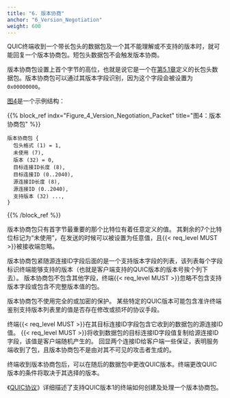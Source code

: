 ```yaml
---
title: "6. 版本协商"
anchor: "6_Version_Negotiation"
weight: 600
---
```


QUIC终端收到一个带长包头的数据包及一个其不能理解或不支持的版本时，就可能回复一个版本协商包。短包头数据包不会触发版本协商。

版本协商包设置上首个字节的高位，也就是说它是一个在[第5.1章](#5.1_Long_Header)定义的长包头数据包。版本协商包可以通过其版本字段识别，因为这个字段会被设置为`0x00000000`。

[图4](#Figure_4_Version_Negotiation_Packet)是一个示例结构：


{{% block_ref
    indx="Figure_4_Version_Negotiation_Packet"
    title="图4：版本协商包" %}}
```
版本协商包 {
  包头格式 (1) = 1,
  未使用 (7),
  版本 (32) = 0,
  目标连接ID长度 (8),
  目标连接ID (0..2040),
  源连接ID长度 (8),
  源连接ID (0..2040),
  支持版本 (32) ...,
}
```
{{% /block_ref %}}

版本协商包只有首字节最重要的那个比特位有着任意定义的值。
其剩余的7个比特位标记为“未使用”，在发送的时候可以被设置为任意值，且{{< req_level MUST >}}被接收端忽略。

版本协商包紧随源连接ID字段后面的是一个支持版本字段的列表，该列表每个字段标识终端能够支持的版本（也就是客户端支持的QUIC版本的版本号挨个列下去）。
版本协商包不包含其他字段，终端{{< req_level MUST >}}忽略不包含支持版本字段或包含不完整版本值的包。

版本协商包不使用完全的或加密的保护。
某些特定的QUIC版本可能包含准许终端鉴别支持版本列表里的值是否存在修改或损坏的协议手段。

终端{{< req_level MUST >}}在其目标连接ID字段包含它收到的数据包的源连接ID值。
{{< req_level MUST >}}将收到数据包的目标连接ID字段值复制给源连接ID字段，该值是客户端随机产生的。
回显两个连接ID给客户端一些保证，表明服务端收到了包，且版本协商包不是由对其不可见的攻击者生成的。

终端收到版本协商包后，可以在随后的数据包中更改QUIC版本。终端更改QUIC版本的条件将取决于其选择的版本。

《[QUIC协议](/RFC9000_Chinese_Translation)》详细描述了支持QUIC版本1的终端如何创建及处理一个版本协商包。
